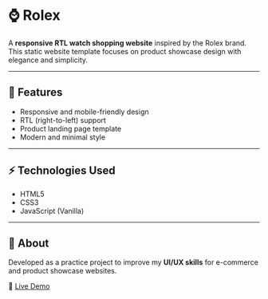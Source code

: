 # ⌚ Rolex

A **responsive RTL watch shopping website** inspired by the Rolex brand.  
This static website template focuses on product showcase design with elegance and simplicity.

---

## 🚀 Features
- Responsive and mobile-friendly design  
- RTL (right-to-left) support  
- Product landing page template  
- Modern and minimal style  

---

## ⚡ Technologies Used
- HTML5  
- CSS3  
- JavaScript (Vanilla)  

---

## 📌 About
Developed as a practice project to improve my **UI/UX skills** for e-commerce and product showcase websites.  

🔗 [Live Demo](https://sadeghdev1.github.io/rolex/)
